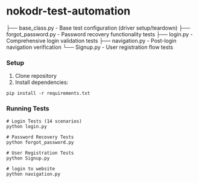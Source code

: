 # nokodr-test-automation

├── base_class.py - Base test configuration (driver setup/teardown)
├── forgot_password.py - Password recovery functionality tests
├── login.py - Comprehensive login validation tests
├── navigation.py - Post-login navigation verification
└── Signup.py - User registration flow tests

### Setup
1. Clone repository
2. Install dependencies:
```
pip install -r requirements.txt
```

### Running Tests
```
# Login Tests (14 scenarios)
python login.py

# Password Recovery Tests
python forgot_password.py

# User Registration Tests
python Signup.py

# login to website
python navigation.py
```




